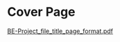# Cover Page
[BE-Project_file_title_page_format.pdf](https://github.com/Akshay-Dongare/BE-Project/files/12243029/BE-Project_file_title_page_format.pdf)
